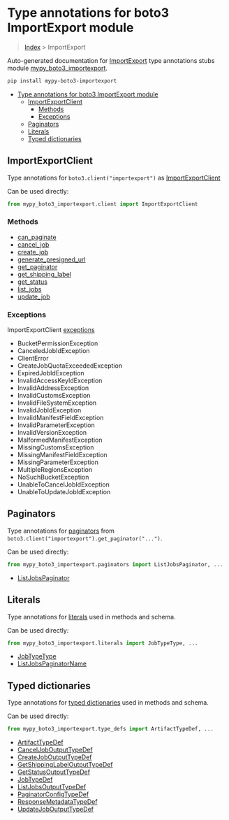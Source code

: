 # Type annotations for boto3 ImportExport module

> [Index](..) > ImportExport

Auto-generated documentation for
[ImportExport](https://boto3.amazonaws.com/v1/documentation/api/1.17.74/reference/services/importexport.html#ImportExport)
type annotations stubs module
[mypy_boto3_importexport](https://pypi.org/project/mypy-boto3-importexport/).

```bash
pip install mypy-boto3-importexport
```

- [Type annotations for boto3 ImportExport module](#type-annotations-for-boto3-importexport-module)
  - [ImportExportClient](#importexportclient)
    - [Methods](#methods)
    - [Exceptions](#exceptions)
  - [Paginators](#paginators)
  - [Literals](#literals)
  - [Typed dictionaries](#typed-dictionaries)

## ImportExportClient

Type annotations for `boto3.client("importexport")` as
[ImportExportClient](./client.md)

Can be used directly:

```python
from mypy_boto3_importexport.client import ImportExportClient
```

### Methods

- [can_paginate](./client.md#can_paginate)
- [cancel_job](./client.md#cancel_job)
- [create_job](./client.md#create_job)
- [generate_presigned_url](./client.md#generate_presigned_url)
- [get_paginator](./client.md#get_paginator)
- [get_shipping_label](./client.md#get_shipping_label)
- [get_status](./client.md#get_status)
- [list_jobs](./client.md#list_jobs)
- [update_job](./client.md#update_job)

### Exceptions

ImportExportClient [exceptions](./client.md#exceptions)

- BucketPermissionException
- CanceledJobIdException
- ClientError
- CreateJobQuotaExceededException
- ExpiredJobIdException
- InvalidAccessKeyIdException
- InvalidAddressException
- InvalidCustomsException
- InvalidFileSystemException
- InvalidJobIdException
- InvalidManifestFieldException
- InvalidParameterException
- InvalidVersionException
- MalformedManifestException
- MissingCustomsException
- MissingManifestFieldException
- MissingParameterException
- MultipleRegionsException
- NoSuchBucketException
- UnableToCancelJobIdException
- UnableToUpdateJobIdException

## Paginators

Type annotations for [paginators](./paginators.md) from
`boto3.client("importexport").get_paginator("...")`.

Can be used directly:

```python
from mypy_boto3_importexport.paginators import ListJobsPaginator, ...
```

- [ListJobsPaginator](./paginators.md#listjobspaginator)

## Literals

Type annotations for [literals](./literals.md) used in methods and schema.

Can be used directly:

```python
from mypy_boto3_importexport.literals import JobTypeType, ...
```

- [JobTypeType](./literals.md#jobtypetype)
- [ListJobsPaginatorName](./literals.md#listjobspaginatorname)

## Typed dictionaries

Type annotations for [typed dictionaries](./type_defs.md) used in methods and
schema.

Can be used directly:

```python
from mypy_boto3_importexport.type_defs import ArtifactTypeDef, ...
```

- [ArtifactTypeDef](./type_defs.md#artifacttypedef)
- [CancelJobOutputTypeDef](./type_defs.md#canceljoboutputtypedef)
- [CreateJobOutputTypeDef](./type_defs.md#createjoboutputtypedef)
- [GetShippingLabelOutputTypeDef](./type_defs.md#getshippinglabeloutputtypedef)
- [GetStatusOutputTypeDef](./type_defs.md#getstatusoutputtypedef)
- [JobTypeDef](./type_defs.md#jobtypedef)
- [ListJobsOutputTypeDef](./type_defs.md#listjobsoutputtypedef)
- [PaginatorConfigTypeDef](./type_defs.md#paginatorconfigtypedef)
- [ResponseMetadataTypeDef](./type_defs.md#responsemetadatatypedef)
- [UpdateJobOutputTypeDef](./type_defs.md#updatejoboutputtypedef)
